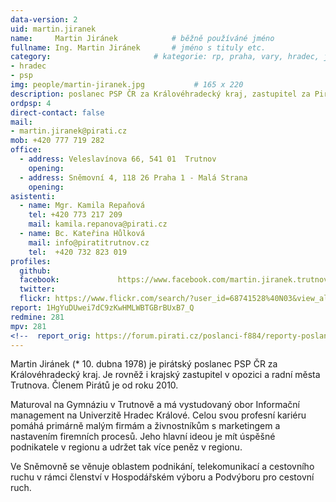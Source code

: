 ```yaml
---
data-version: 2
uid: martin.jiranek
name:     Martin Jiránek      		# běžně používáné jméno
fullname: Ing. Martin Jiránek  		# jméno s tituly etc.
category:                 		# kategorie: rp, praha, vary, hradec, jmk, senat
- hradec
- psp
img: people/martin-jiranek.jpg           # 165 x 220
description: poslanec PSP ČR za Královéhradecký kraj, zastupitel za Piráty a Stranu Zelených v zastupitelstvu Královéhradeckého kraje # kratký popis, max 160 znaků
ordpsp: 4
direct-contact: false
mail:
- martin.jiranek@pirati.cz
mob: +420 777 719 282
office: 
  - address: Veleslavínova 66, 541 01  Trutnov
    opening:
  - address: Sněmovní 4, 118 26 Praha 1 - Malá Strana
    opening:
asistenti:
  - name: Mgr. Kamila Repaňová
    tel: +420 773 217 209
    mail: kamila.repanova@pirati.cz
  - name: Bc. Kateřina Hůlková
    mail: info@piratitrutnov.cz
    tel:  +420 732 823 019
profiles:
  github:
  facebook:				https://www.facebook.com/martin.jiranek.trutnov
  twitter:
  flickr: https://www.flickr.com/search/?user_id=68741528%40N03&view_all=1&text=martin%20jir%C3%A1nek
report: 1HgYuDUwei7dC9zKwHMLWBTGBrBUxB7_Q
redmine: 281
mpv: 281
<!--  report_orig: https://forum.pirati.cz/poslanci-f884/reporty-poslance-martina-jiranka-t39058.html-->
---
```



Martin Jiránek (* 10. dubna 1978) je pirátský poslanec PSP ČR za Královéhradecký kraj. Je rovněž i krajský zastupitel v opozici a radní města Trutnova. Členem Pirátů je od roku 2010.

Maturoval na Gymnáziu v Trutnově a má vystudovaný obor Informační management na Univerzitě Hradec Králové. Celou svou profesní kariéru pomáhá primárně malým firmám a živnostníkům s marketingem a nastavením firemních procesů. Jeho hlavní ideou je mít úspěšné podnikatele v regionu a udržet tak více peněz v regionu.

Ve Sněmovně se věnuje oblastem podnikání, telekomunikací a cestovního ruchu v rámci členství v Hospodářském výboru a Podvýboru pro cestovní ruch.
